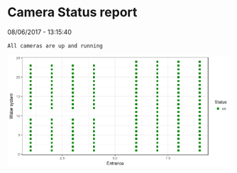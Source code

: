 Camera Status report
================
08/06/2017 - 13:15:40

    All cameras are up and running

![](camreport_files/figure-markdown_github/unnamed-chunk-2-1.png)
